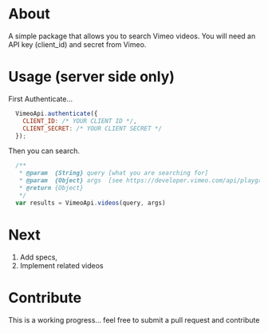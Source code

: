 # About

A simple package that allows you to search Vimeo videos. You will need an API key (client_id) and secret from Vimeo.

# Usage (server side only)

First Authenticate...

```JavaScript
  VimeoApi.authenticate({
    CLIENT_ID: /* YOUR CLIENT ID */,
    CLIENT_SECRET: /* YOUR CLIENT SECRET */
  });
```
Then you can search.

```JavaScript
  /**
   * @param  {String} query [what you are searching for]
   * @param  {Object} args  [see https://developer.vimeo.com/api/playground/videos]
   * @return {Object}
   */
  var results = VimeoApi.videos(query, args)
```

# Next

1. Add specs,
2. Implement related videos

# Contribute

This is a working progress... feel free to submit a pull request and contribute
